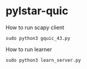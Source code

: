 # pylstar-quic

How to run scapy client
```
sudo python3 gquic_43.py
```

How to run learner
```
sudo python3 learn_server.py
```
